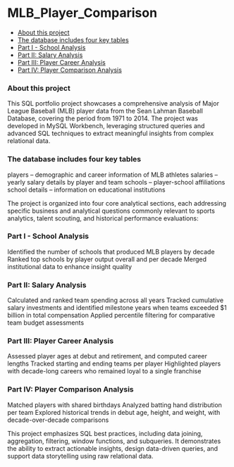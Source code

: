 # MLB_Player_Comparison

- [About this project](#about-this-project)
- [The database includes four key tables](#the-database-includes-four-key-tables)
- [Part I - School Analysis](#part-i-school-analysis)
- [Part II: Salary Analysis](#part-ii:-salary-analysis)
- [Part III: Player Career Analysis](#part-iii:-player-career-analysis)
- [Part IV: Player Comparison Analysis](#part-iv:-player-comparison-analysis)

### About this project
This SQL portfolio project showcases a comprehensive analysis of Major League Baseball (MLB) player data from the Sean Lahman Baseball Database, covering the period from 1971 to 2014. The project was developed in MySQL Workbench, leveraging structured queries and advanced SQL techniques to extract meaningful insights from complex relational data.

### The database includes four key tables

players – demographic and career information of MLB athletes
salaries – yearly salary details by player and team
schools – player-school affiliations
school details – information on educational institutions

The project is organized into four core analytical sections, each addressing specific business and analytical questions commonly relevant to sports analytics, talent scouting, and historical performance evaluations:

### Part I - School Analysis

Identified the number of schools that produced MLB players by decade
Ranked top schools by player output overall and per decade
Merged institutional data to enhance insight quality

### Part II: Salary Analysis

Calculated and ranked team spending across all years
Tracked cumulative salary investments and identified milestone years when teams exceeded $1 billion in total compensation
Applied percentile filtering for comparative team budget assessments

### Part III: Player Career Analysis

Assessed player ages at debut and retirement, and computed career lengths
Tracked starting and ending teams per player
Highlighted players with decade-long careers who remained loyal to a single franchise

### Part IV: Player Comparison Analysis

Matched players with shared birthdays
Analyzed batting hand distribution per team
Explored historical trends in debut age, height, and weight, with decade-over-decade comparisons

This project emphasizes SQL best practices, including data joining, aggregation, filtering, window functions, and subqueries. It demonstrates the ability to extract actionable insights, design data-driven queries, and support data storytelling using raw relational data.
